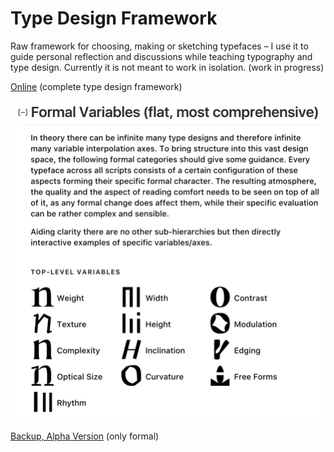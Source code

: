 # Type Design Framework
Raw framework for choosing, making or sketching typefaces – I use it to guide personal reflection and discussions while teaching typography and type design. Currently it is not meant to work in isolation. (work in progress)

[Online](http://manuel.vongebhardi.de/theory/typedesign-framework/) (complete type design framework)<br/>


<img src="media/Preview__TypeDesignFramework.png" width="600" alt="top level type variables">



[Backup, Alpha Version](http://manuel.vongebhardi.de/theory/typedesign-framework/alpha.html) (only formal)
